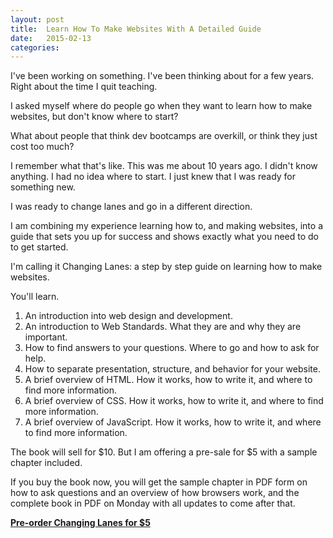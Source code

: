 ```yaml
---
layout: post
title:  Learn How To Make Websites With A Detailed Guide
date:   2015-02-13
categories:
---
```


I've been working on something. I've been thinking about for a few years. Right about the time I quit teaching.

I asked myself where do people go when they want to learn how to make websites, but don't know where to start?

What about people that think dev bootcamps are overkill, or think they just cost too much?

I remember what that's like. This was me about 10 years ago. I didn't know anything. I had no idea where to start. I just knew that I was ready for something new.

I was ready to change lanes and go in a different direction.

I am combining my experience learning how to, and making websites, into a guide that sets you up for success and shows exactly what you need to do to get started.

I'm calling it Changing Lanes: a step by step guide on learning how to make websites.

You'll learn.

1) An introduction into web design and development.
2) An introduction to Web Standards. What they are and why they are important.
3) How to find answers to your questions. Where to go and how to ask for help.
4) How to separate presentation, structure, and behavior for your website.
5) A brief overview of HTML. How it works, how to write it, and where to find more information.
6) A brief overview of CSS. How it works, how to write it, and where to find more information.
7) A brief overview of JavaScript. How it works, how to write it, and where to find more information.

The book will sell for $10. But I am offering a pre-sale for $5 with a sample chapter included.

If you buy the book now, you will get the sample chapter in PDF form on how to ask questions and an overview of how browsers work, and the complete book in PDF on Monday with all updates to come after that.

**[Pre-order Changing Lanes for $5](https://gumroad.com/l/changinglanes)**



